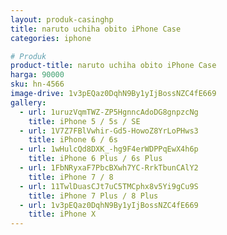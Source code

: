 ```yaml
---
layout: produk-casinghp
title: naruto uchiha obito iPhone Case
categories: iphone

# Produk
product-title: naruto uchiha obito iPhone Case
harga: 90000
sku: hn-4566
image-drive: 1v3pEQaz0DqhN9By1yIjBossNZC4fE669
gallery:
  - url: 1uruzVqmTWZ-ZP5HgnncAdoDG8gnpzcNg
    title: iPhone 5 / 5s / SE
  - url: 1V7Z7FBlVwhir-Gd5-HowoZ8YrLoPHws3
    title: iPhone 6 / 6s
  - url: 1wHulcQd8DXK_-hg9F4erWDPPqEwX4h6p
    title: iPhone 6 Plus / 6s Plus
  - url: 1FbNRyxaF7PbcBXwh7YC-RrkTbunCAlY2
    title: iPhone 7 / 8
  - url: 11TwlDuasCJt7uC5TMCphx8v5Yi9gCu9S
    title: iPhone 7 Plus / 8 Plus
  - url: 1v3pEQaz0DqhN9By1yIjBossNZC4fE669
    title: iPhone X
---
```

